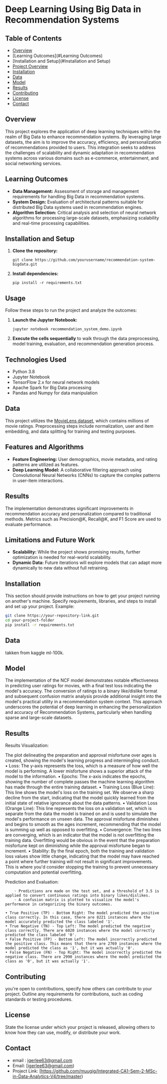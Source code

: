 # Deep Learning Using Big Data in Recommendation Systems

## Table of Contents
- [Overview](#Overview)
- [Learning Outcomes](#Learning Outcomes)
- [Installation and Setup](#Installation and Setup)
- [Project Overview](#project-overview)
- [Installation](#installation)
- [Data](#data)
- [Model](#model)
- [Results](#results)
- [Contributing](#contributing)
- [License](#license)
- [Contact](#contact)

## Overview
This project explores the application of deep learning techniques within the realm of Big Data to enhance recommendation systems. By leveraging large datasets, the aim is to improve the accuracy, efficiency, and personalization of recommendations provided to users. This integration seeks to address the challenges of scalability and dynamic adaptation in recommendation systems across various domains such as e-commerce, entertainment, and social networking services.

## Learning Outcomes
- **Data Management:** Assessment of storage and management requirements for handling Big Data in recommendation systems.
- **System Design:** Evaluation of architectural patterns suitable for distributed Big Data systems used in recommendation engines.
- **Algorithm Selection:** Critical analysis and selection of neural network algorithms for processing large-scale datasets, emphasizing scalability and real-time processing capabilities.

## Installation and Setup
1. **Clone the repository:**
   ```
   git clone https://github.com/yourusername/recommendation-system-bigdata.git
   ```
2. **Install dependencies:**
   ```
   pip install -r requirements.txt
   ```

## Usage
Follow these steps to run the project and analyze the outcomes:
1. **Launch the Jupyter Notebook:**
   ```
   jupyter notebook recommendation_system_demo.ipynb
   ```
2. **Execute the cells sequentially** to walk through the data preprocessing, model training, evaluation, and recommendation generation process.

## Technologies Used
- Python 3.8
- Jupyter Notebook
- TensorFlow 2.x for neural network models
- Apache Spark for Big Data processing
- Pandas and Numpy for data manipulation

## Data
This project utilizes the [MovieLens dataset](https://grouplens.org/datasets/movielens/), which contains millions of movie ratings. Preprocessing steps include normalization, user and item embedding, and data splitting for training and testing purposes.

## Features and Algorithms
- **Feature Engineering:** User demographics, movie metadata, and rating patterns are utilized as features.
- **Deep Learning Model:** A collaborative filtering approach using Convolutional Neural Networks (CNNs) to capture the complex patterns in user-item interactions.

## Results
The implementation demonstrates significant improvements in recommendation accuracy and personalization compared to traditional methods. Metrics such as Precision@K, Recall@K, and F1 Score are used to evaluate performance.

## Limitations and Future Work
- **Scalability:** While the project shows promising results, further optimization is needed for real-world scalability.
- **Dynamic Data:** Future iterations will explore models that can adapt more dynamically to new data without full retraining.

## Installation
This section should provide instructions on how to get your project running on another's machine. Specify requirements, libraries, and steps to install and set up your project. Example:

```bash
git clone https://your-repository-link.git
cd your-project-folder
pip install -r requirements.txt
```


## Data
takken from kaggle ml-100k.
## Model
The implementation of the NCF model demonstrates notable effectiveness in predicting user ratings for movies, with a final test loss indicating the model's accuracy. The conversion of ratings to a binary like/dislike format and subsequent confusion matrix analysis provide additional insight into the model's practical utility in a recommendation system context. This approach underscores the potential of deep learning in enhancing the personalization and accuracy of Recommendation Systems, particularly when handling sparse and large-scale datasets. 


## Results
Results Visualization:

The plot delineating the preparation and approval misfortune over ages is created, showing the model's learning progress and intermingling conduct.
    • Loss: The y-axis represents the loss, which is a measure of how well the model is performing. A lower misfortune shows a superior attack of the model to the information.
    • Epochs: The x-axis indicates the epochs, showing the number of complete passes the machine learning algorithm has made through the entire training dataset.
    • Training Loss (Blue Line): This line shows the model's loss on the training set. We observe a sharp decline from the start, indicating that the model quickly learned from the initial state of relative ignorance about the data patterns.
    • Validation Loss (Orange Line): This line represents the loss on a validation set, which is separate from the data the model is trained on and is used to simulate the model's performance on unseen data. The approval misfortune diminishes and begins to smooth as the ages increment, recommending that the model is summing up well as opposed to overfitting.
    • Convergence: The two lines are converging, which is an indicator that the model is not overfitting the training data. Overfitting would be obvious in the event that the preparation misfortune kept on diminishing while the approval misfortune began to increment.
    • Stability: By the final epoch, both the training and validation loss values show little change, indicating that the model may have reached a point where further training will not result in significant improvements. This is where you'd consider stopping the training to prevent unnecessary computation and potential overfitting.


Prediction and Evaluation:

        ◦ Predictions are made on the test set, and a threshold of 3.5 is applied to convert continuous ratings into binary likes/dislikes.
        ◦ A confusion matrix is plotted to visualize the model's performance in categorizing the binary outcomes.

    • True Positive (TP) - Bottom Right: The model predicted the positive class correctly. In this case, there are 8221 instances where the model accurately predicted the class labeled '1'.
    • True Negative (TN) - Top Left: The model predicted the negative class correctly. There are 6020 instances where the model correctly predicted the class labeled '0'.
    • False Positive (FP) - Bottom Left: The model incorrectly predicted the positive class. This means that there are 2769 instances where the model predicted the class as '1', but it was actually '0'.
    • False Negative (FN) - Top Right: The model incorrectly predicted the negative class. There are 2990 instances where the model predicted the class as '0', but it was actually '1'.

## Contributing
you're open to contributions, specify how others can contribute to your project. Outline any requirements for contributions, such as coding standards or testing procedures.

## License
State the license under which your project is released, allowing others to know how they can use, modify, or distribute your work.

## Contact
- email : igerlee63@gmail.com
- Email: [igerlee63@gmail.com)
- Project Link: [https://github.com/muugig/Integrated-CA1-Sem-2-MSc-in-Data-Analytics-V4/tree/master)

